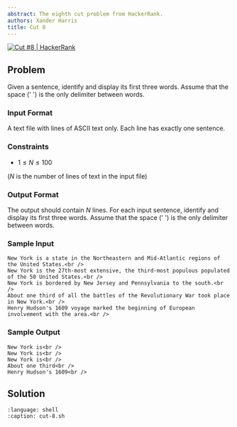 ```yaml
---
abstract: The eighth cut problem from HackerRank.
authors: Xander Harris
title: Cut 8
---
```


[![Cut #8 | HackerRank](https://img.shields.io/badge/HackerRank-green?style=for-the-badge&logo=hackerrank&label=Cut%208)](https://www.hackerrank.com/challenges/text-processing-cut-8/problem?isFullScreen=true)

## Problem

Given a sentence, identify and display its first three words. Assume that the space (' ') is the only delimiter between words.

### Input Format

A text file with lines of ASCII text only. Each line has exactly one sentence.

### Constraints

- $1 \le N \le 100$

($N$ is the number of lines of text in the input file)

### Output Format

The output should contain $N$ lines. For each input sentence, identify and display its first three words. Assume that the space (' ') is the only delimiter between words.

### Sample Input

```{card} Sample Input
New York is a state in the Northeastern and Mid-Atlantic regions of the United States.<br />
New York is the 27th-most extensive, the third-most populous populated of the 50 United States.<br />
New York is bordered by New Jersey and Pennsylvania to the south.<br />
About one third of all the battles of the Revolutionary War took place in New York.<br />
Henry Hudson's 1609 voyage marked the beginning of European involvement with the area.<br />
```

### Sample Output

```{card} Sample Output
New York is<br />
New York is<br />
New York is<br />
About one third<br />
Henry Hudson's 1609<br />
```

## Solution

```{literalinclude} cut-8.sh
:language: shell
:caption: cut-8.sh
```

